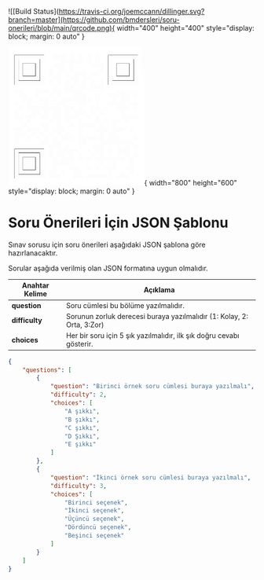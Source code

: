 ![[Build Status](https://travis-ci.org/joemccann/dillinger.svg?branch=master](https://github.com/bmdersleri/soru-onerileri/blob/main/qrcode.png){ width="400" height="400" style="display: block; margin: 0 auto" }


![Picture](https://github.com/bmdersleri/soru-onerileri/blob/main/qrcode.png){ width="800" height="600" style="display: block; margin: 0 auto" }

# Soru Önerileri İçin JSON Şablonu

Sınav sorusu için soru önerileri aşağıdaki JSON şablona göre hazırlanacaktır.

Sorular aşağıda verilmiş olan JSON formatına uygun olmalıdır. 

|Anahtar Kelime |Açıklama |
| ------ | ------ |
| **question** | Soru cümlesi bu bölüme yazılmalıdır. |
| **difficulty** | Sorunun zorluk derecesi buraya yazılmalıdır (1: Kolay, 2: Orta, 3:Zor) |
| **choices** | Her bir soru için 5 şık yazılmalıdır, ilk şık doğru cevabı gösterir. |
 



```json
{
    "questions": [
        {
            "question": "Birinci örnek soru cümlesi buraya yazılmalı",
            "difficulty": 2,
            "choices": [
                "A şıkkı",
                "B şıkkı",
                "C şıkkı",
                "D Şıkkı",
                "E şıkkı"
            ]
        },
        {
            "question": "İkinci örnek soru cümlesi buraya yazılmalı",
            "difficulty": 3,
            "choices": [
                "Birinci seçenek",
                "İkinci seçenek",
                "Üçüncü seçenek",
                "Dördüncü seçenek",
                "Beşinci seçenek"
            ]
        }
    ]
}
```


